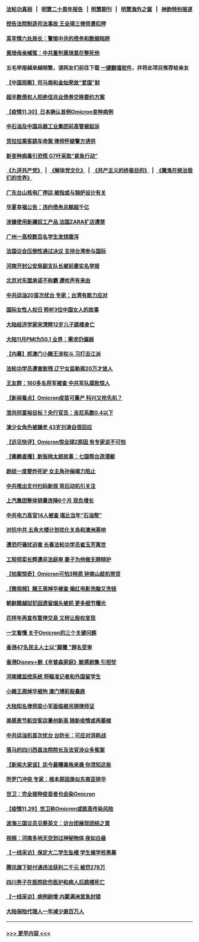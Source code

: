 #### [法轮功真相](https://github.com/gfw-breaker/truth/blob/master/README.md?t=0) &nbsp;&nbsp;|&nbsp;&nbsp; [明慧二十周年报告](https://github.com/gfw-breaker/mh-reports/blob/master/README.md?t=0) &nbsp;&nbsp;|&nbsp;&nbsp;[明慧期刊](https://github.com/gfw-breaker/mh-qikan) &nbsp;&nbsp;|&nbsp;&nbsp; [明慧海外之窗](https://github.com/gfw-breaker/mh-news/blob/master/README.md?t=0) &nbsp;&nbsp;|&nbsp;&nbsp; [神韵特别报道](https://github.com/gfw-breaker/mh-news/blob/master/shenyun.md?t=0)
#### [控告法院制造司法事故 王全璋三律师遭扣押](../pages/nsc413/n13407502.md?t=12010301) 
#### [英军情六处局长：警惕中共的债务和数据陷阱](../pages/nsc413/n13408206.md?t=12010301) 
#### [黄琦母亲喊冤：中共重判黄琦意在整死他](../pages/nsc413/n13407651.md?t=12010301) 
#### 五毛举报越来越频繁，请网友们前往下载 [一键翻墙软件](https://github.com/gfw-breaker/ssr-accounts)，并将此项目推荐给亲友
#### [【中国观察】司马南和金灿荣敛“爱国”财](../pages/nsc413/n13407690.md?t=12010301) 
#### [超半数债权人拒绝佳兆业债券交换要约方案](../pages/nsc413/n13407662.md?t=12010301) 
#### [【疫情11.30】日本确认首例Omicron变种病例](../pages/nsc413/n13407543.md?t=12010301) 
#### [中石油及中国兵器工业集团前高管被起诉](../pages/nsc413/n13407783.md?t=12010301) 
#### [货拉拉乘客跳车命案 律师怀疑警方诱供](../pages/nsc413/n13407561.md?t=12010301) 
#### [新变种病毒引恐慌 G7吁采取“紧急行动”](../pages/nsc413/n13407667.md?t=12010301) 
#### [《九评共产党》](https://github.com/begood0513/9ping.md/blob/master/README.md) &nbsp;|&nbsp; [《解体党文化》](../../../../jtdwh.md/blob/master/README.md)  &nbsp;|&nbsp; [《共产主义的终极目的》](../../../../gczydzjmd.md/blob/master/README.md) &nbsp;|&nbsp; [《魔鬼在统治我们的世界》](../../../../mgztzwmdsj.md/blob/master/README.md) 
#### [广东台山核电厂停运 被指或与锅炉设计有关](../pages/nsc413/n13407330.md?t=12010301) 
#### [华夏幸福公告：违约债务总额超千亿](../pages/nsc413/n13407505.md?t=12010301) 
#### [涉嫌使用新疆奴工产品 法国ZARA扩店遭禁](../pages/nsc413/n13407522.md?t=12010301) 
#### [广州一高校数百名学生发烧腹泻](../pages/nsc413/n13407493.md?t=12010301) 
#### [法国议会压倒性通过决议 支持台湾参与国际](../pages/nsc413/n13407368.md?t=12010301) 
#### [河南开封公安局副支队长被前妻实名举报](../pages/nsc413/n13407328.md?t=12010301) 
#### [北京对东盟承诺不称霸 遭呛声有来由](../pages/nsc413/n13407371.md?t=12010301) 
#### [中共运油20首次扰台 专家：台湾有能力应对](../pages/nsc413/n13406298.md?t=12010301) 
#### [国际女性人权日 聆听3位中国女人的故事](../pages/nsc413/n13406864.md?t=12010301) 
#### [大陆经济学家宋清辉12岁儿子跳楼身亡](../pages/nsc413/n13407266.md?t=12010301) 
#### [大陆11月PMI为50.1 业界：需求仍偏弱](../pages/nsc413/n13407207.md?t=12010301) 
#### [【内幕】抓澳门小赌王涉权斗 习打击江派](../pages/nsc413/n13406823.md?t=12010301) 
#### [法轮功学员遭害致残 辽宁女监勒索20万才放人](../pages/nsc413/n13406210.md?t=12010301) 
#### [王友群：160多名将军被查 中共军队腐败惊人](../pages/nsc413/n13406539.md?t=12010301) 
#### [【新闻看点】Omicron疫苗可量产 科兴又抢先机？](../pages/nsc413/n13406417.md?t=12010301) 
#### [泄共同富裕目标？央行官员：吉尼系数0.4以下](../pages/nsc413/n13406453.md?t=12010301) 
#### [演少女角色被嫌老 43岁刘涛自信回应](../pages/nsc413/n13406739.md?t=12010301) 
#### [【远见快评】Omicron惊全球2原因 有专家说不可怕](../pages/nsc413/n13406648.md?t=12010301) 
#### [【秦鹏直播】新版桃太郎故事：七国帮台造潜艇](../pages/nsc413/n13406660.md?t=12010301) 
#### [剧组一度要炸死驴 女主角孙俪竭力阻止](../pages/nsc413/n13406484.md?t=12010301) 
#### [中共推出支付扫码新规 背后动机引关注](../pages/nsc413/n13406470.md?t=12010301) 
#### [上汽集团整体销量连降6个月 现负增长](../pages/nsc413/n13406631.md?t=12010301) 
#### [中共电力高官14人被查 堪比当年“石油帮”](../pages/nsc413/n13406577.md?t=12010301) 
#### [对抗中共 五角大楼计划优化关岛和澳洲基地](../pages/nsc413/n13406412.md?t=12010301) 
#### [遭恐吓骚扰迫害 长春法轮功学员崔玉芳离世](../pages/nsc413/n13406307.md?t=12010301) 
#### [工程师栾长辉遭非法庭审 妻子为他做无罪辩护](../pages/nsc413/n13405677.md?t=12010301) 
#### [【拍案惊奇】Omicron可怕3特质 钟南山趁机带货](../pages/nsc413/n13406337.md?t=12010301) 
#### [【微视频】赌王周焯华被查 揭红电影洗脑又洗钱](../pages/nsc413/n13406076.md?t=12010301) 
#### [朝鲜籍越狱犯因遗留烟头被抓 更多细节曝光](../pages/nsc413/n13406142.md?t=12010301) 
#### [花样年再宣布暂停交易 又转让股权变现](../pages/nsc413/n13406304.md?t=12010301) 
#### [一文看懂 关于Omicron的三个关键问题](../pages/nsc413/n13406253.md?t=12010301) 
#### [香港47名民主人士以“颠覆 ”罪名受审](../pages/nsc413/n13406015.md?t=12010301) 
#### [香港Disney+删《辛普森家庭》敏感剧集 引担忧](../pages/nsc413/n13406130.md?t=12010301) 
#### [河南建监控系统 将瞄准记者和外国留学生](../pages/nsc413/n13406013.md?t=12010301) 
#### [小赌王周焯华被拘 澳门博彩股暴跌](../pages/nsc413/n13406081.md?t=12010301) 
#### [大陆知名律师梁小军面临被吊销律师证](../pages/nsc413/n13404552.md?t=12010301) 
#### [美感恩节航空客运量创新高 随新疫情或再萎缩](../pages/nsc413/n13406062.md?t=12010301) 
#### [中共运油机首次扰台 台防长：可应对消耗战](../pages/nsc413/n13405781.md?t=12010301) 
#### [落马的四川西昌法院院长及法官涉众多冤案](../pages/nsc413/n13400861.md?t=12010301) 
#### [【新闻大家谈】迄今最糟毒株来袭 你须知这些](../pages/nsc413/n13405820.md?t=12010301) 
#### [所罗门冲突 专家：根本原因类似东南亚排华](../pages/nsc413/n13404571.md?t=12010301) 
#### [世卫：完全接种疫苗者也会染Omicron](../pages/nsc413/n13405633.md?t=12010301) 
#### [【疫情11.29】世卫称Omicron或致高传染风险](../pages/nsc413/n13405459.md?t=12010301) 
#### [波海三国议员见蔡英文：访台团展现团结之意](../pages/nsc413/n13405237.md?t=12010301) 
#### [视频：河南多地天空划过神秘物体 夜如白昼](../pages/nsc413/n13405557.md?t=12010301) 
#### [【一线采访】保定大二学生坠楼 学生揭学校黑幕](../pages/nsc413/n13405464.md?t=12010301) 
#### [腾讯旗下财付通违法获利二千元 被罚278万](../pages/nsc413/n13405337.md?t=12010301) 
#### [四川男子在医院砍伤医护和病人后跳楼死亡](../pages/nsc413/n13405332.md?t=12010301) 
#### [【一线采访】病例剧增 内蒙满洲里急封锁](../pages/nsc413/n13405019.md?t=12010301) 
#### [大陆保险代理人一年减少逾百万人](../pages/nsc413/n13404744.md?t=12010301) 

----
#### [ >>> 更早内容 <<< ](../indexes/nsc413-earlier.md)
